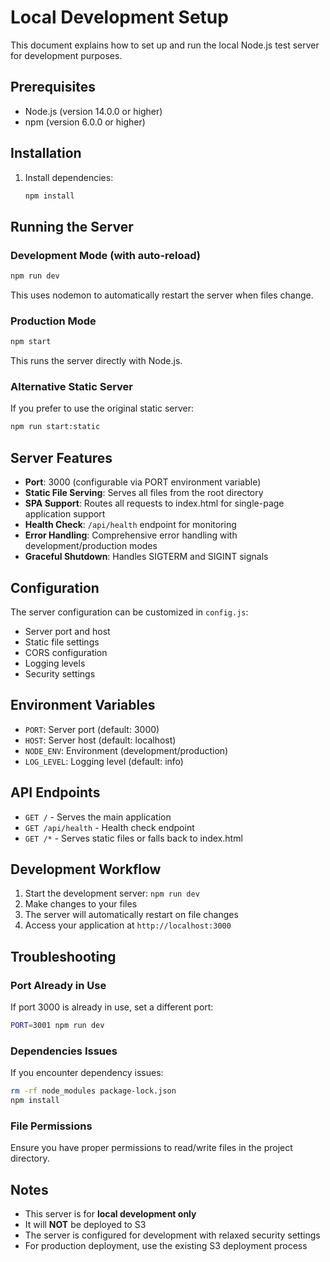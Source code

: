 # Local Development Setup

This document explains how to set up and run the local Node.js test server for development purposes.

## Prerequisites

- Node.js (version 14.0.0 or higher)
- npm (version 6.0.0 or higher)

## Installation

1. Install dependencies:
   ```bash
   npm install
   ```

## Running the Server

### Development Mode (with auto-reload)
```bash
npm run dev
```
This uses nodemon to automatically restart the server when files change.

### Production Mode
```bash
npm start
```
This runs the server directly with Node.js.

### Alternative Static Server
If you prefer to use the original static server:
```bash
npm run start:static
```

## Server Features

- **Port**: 3000 (configurable via PORT environment variable)
- **Static File Serving**: Serves all files from the root directory
- **SPA Support**: Routes all requests to index.html for single-page application support
- **Health Check**: `/api/health` endpoint for monitoring
- **Error Handling**: Comprehensive error handling with development/production modes
- **Graceful Shutdown**: Handles SIGTERM and SIGINT signals

## Configuration

The server configuration can be customized in `config.js`:

- Server port and host
- Static file settings
- CORS configuration
- Logging levels
- Security settings

## Environment Variables

- `PORT`: Server port (default: 3000)
- `HOST`: Server host (default: localhost)
- `NODE_ENV`: Environment (development/production)
- `LOG_LEVEL`: Logging level (default: info)

## API Endpoints

- `GET /` - Serves the main application
- `GET /api/health` - Health check endpoint
- `GET /*` - Serves static files or falls back to index.html

## Development Workflow

1. Start the development server: `npm run dev`
2. Make changes to your files
3. The server will automatically restart on file changes
4. Access your application at `http://localhost:3000`

## Troubleshooting

### Port Already in Use
If port 3000 is already in use, set a different port:
```bash
PORT=3001 npm run dev
```

### Dependencies Issues
If you encounter dependency issues:
```bash
rm -rf node_modules package-lock.json
npm install
```

### File Permissions
Ensure you have proper permissions to read/write files in the project directory.

## Notes

- This server is for **local development only**
- It will **NOT** be deployed to S3
- The server is configured for development with relaxed security settings
- For production deployment, use the existing S3 deployment process
